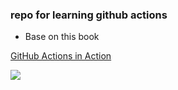 ### repo for learning github actions

* Base on this book

[GitHub Actions in Action](https://learning.oreilly.com/library/view/github-actions-in/9781633437302/)

<img src="https://learning.oreilly.com/api/v2/epubs/urn:orm:book:9781633437302/files/cover.jpeg"/>